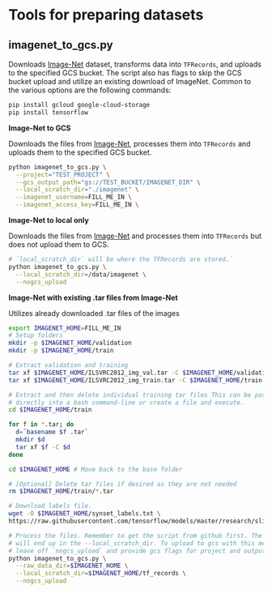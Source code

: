 # Tools for preparing datasets

## imagenet_to_gcs.py
Downloads [Image-Net](http://image-net.org/) dataset, transforms data into
`TFRecords`, and uploads to the specified GCS bucket. The script also has flags to
skip the GCS bucket upload and utilize an existing download of ImageNet.
Common to the various options are the following commands:

```bash
pip install gcloud google-cloud-storage
pip install tensorflow
```

**Image-Net to GCS**

Downloads the files from [Image-Net](http://image-net.org/), processes them into
`TFRecords` and uploads them to the specified GCS bucket.

```bash
python imagenet_to_gcs.py \
  --project="TEST_PROJECT" \
  --gcs_output_path="gs://TEST_BUCKET/IMAGENET_DIR" \
  --local_scratch_dir="./imagenet" \
  --imagenet_username=FILL_ME_IN \
  --imagenet_access_key=FILL_ME_IN \
```

**Image-Net to local only**

Downloads the files from [Image-Net](http://image-net.org/) and processes them
into `TFRecords` but does not upload them to GCS.

```bash
# `local_scratch_dir` will be where the TFRecords are stored.`
python imagenet_to_gcs.py \
  --local_scratch_dir=/data/imagenet \
  --nogcs_upload

```

**Image-Net with existing .tar files from Image-Net**

Utilizes already downloaded .tar files of the images


```bash
export IMAGENET_HOME=FILL_ME_IN
# Setup folders
mkdir -p $IMAGENET_HOME/validation
mkdir -p $IMAGENET_HOME/train

# Extract validation and training
tar xf $IMAGENET_HOME/ILSVRC2012_img_val.tar -C $IMAGENET_HOME/validation
tar xf $IMAGENET_HOME/ILSVRC2012_img_train.tar -C $IMAGENET_HOME/train

# Extract and then delete individual training tar files This can be pasted
# directly into a bash command-line or create a file and execute.
cd $IMAGENET_HOME/train

for f in *.tar; do
  d=`basename $f .tar`
  mkdir $d
  tar xf $f -C $d
done

cd $IMAGENET_HOME # Move back to the base folder

# [Optional] Delete tar files if desired as they are not needed
rm $IMAGENET_HOME/train/*.tar

# Download labels file.
wget -O $IMAGENET_HOME/synset_labels.txt \
https://raw.githubusercontent.com/tensorflow/models/master/research/slim/datasets/imagenet_2012_validation_synset_labels.txt

# Process the files. Remember to get the script from github first. The TFRecords
# will end up in the --local_scratch_dir. To upload to gcs with this method
# leave off `nogcs_upload` and provide gcs flags for project and output_path.
python imagenet_to_gcs.py \
  --raw_data_dir=$IMAGENET_HOME \
  --local_scratch_dir=$IMAGENET_HOME/tf_records \
  --nogcs_upload
```